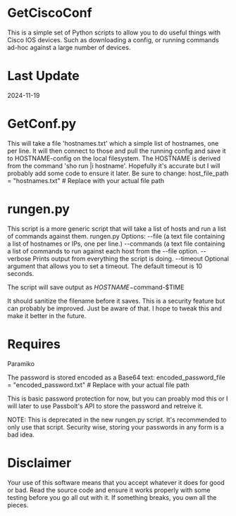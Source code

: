 # GetCiscoConf
This is a simple set of Python scripts to allow you to do useful things with Cisco IOS devices. Such as downloading a config, or running commands ad-hoc against a large number of devices.

# Last Update
2024-11-19

# GetConf.py
This will take a file 'hostnames.txt' which a simple list of hostnames, one per line.  It will then connect to those and pull the running config and
save it to HOSTNAME-config on the local filesystem. The HOSTNAME is derived from the command 'sho run |i hostname'. Hopefully it's accurate but I
will probably add some code to ensure it later.
Be sure to change:
host_file_path = "hostnames.txt"  # Replace with your actual file path

# rungen.py
This script is a more generic script that will take a list of hosts and run a list of commands against them.
rungen.py Options:
    --file <hostlist> (a text file containing a list of hostnames or IPs, one per line.) 
    --commands <commandlist> (a text file containing a list of commands to run against each host from the --file option.
    --verbose  Prints output from everything the script is doing.
    --timeout  Optional argument that allows you to set a timeout. The default timeout is 10 seconds.

The script will save output as $HOSTNAME-$command-$TIME

It should sanitize the filename before it saves. This is a security feature but can probably be improved. Just be aware of that. I hope to tweak this and make it better in the future.

# Requires 
Paramiko

The password is stored encoded as a Base64 text:
encoded_password_file = "encoded_password.txt"  # Replace with your actual file path

This is basic password protection for now, but you can proably mod this or I will later to use Passbolt's API to store the password and retreive it.

NOTE: This is deprecated in the new rungen.py script. It's recommended to only use that script. Security wise, storing your passwords in any form is a bad idea.

# Disclaimer
Your use of this software means that you accept whatever it does for good or bad. Read the source code and ensure it works properly with some testing before you go all out with it.
If something breaks, you own all the pieces.


